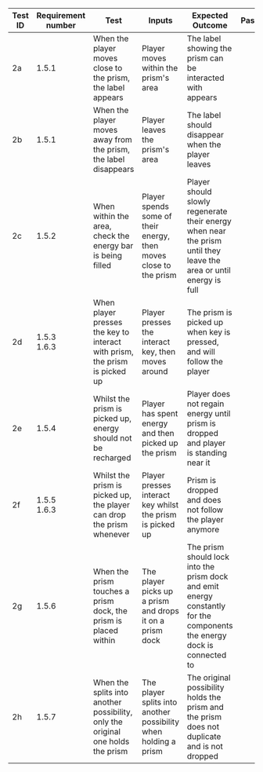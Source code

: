 
| Test ID | Requirement number | Test                                                                            | Inputs                                                            | Expected Outcome                                                                                                        | Pass/Fail | Date of Pass/Fail | Notes |
| ------- | ------------------ | ------------------------------------------------------------------------------- | ----------------------------------------------------------------- | ----------------------------------------------------------------------------------------------------------------------- | --------- | ----------------- | ----- |
| 2a      | 1.5.1              | When the player moves close to the prism, the label appears                     | Player moves within the prism's area                              | The label showing the prism can be interacted with appears                                                              |           |                   |       |
| 2b      | 1.5.1              | When the player moves away from the prism, the label disappears                 | Player leaves the prism's area                                    | The label should disappear when the player leaves                                                                       |           |                   |       |
| 2c      | 1.5.2              | When within the area, check the energy bar is being filled                      | Player spends some of their energy, then moves close to the prism | Player should slowly regenerate their energy when near the prism until they leave the area or until energy is full      |           |                   |       |
| 2d      | 1.5.3<br>1.6.3     | When player presses the key to interact with prism, the prism is picked up      | Player presses the interact key, then moves around                | The prism is picked up when key is pressed, and will follow the player                                                  |           |                   |       |
| 2e      | 1.5.4              | Whilst the prism is picked up, energy should not be recharged                   | Player has spent energy and then picked up the prism              | Player does not regain energy until prism is dropped and player is standing near it                                     |           |                   |       |
| 2f      | 1.5.5<br>1.6.3     | Whilst the prism is picked up, the player can drop the prism whenever           | Player presses interact key whilst the prism is picked up         | Prism is dropped and does not follow the player anymore                                                                 |           |                   |       |
| 2g      | 1.5.6              | When the prism touches a prism dock, the prism is placed within                 | The player picks up a prism and drops it on a prism dock          | The prism should lock into the prism dock and emit energy constantly for the components the energy dock is connected to |           |                   |       |
| 2h      | 1.5.7              | When the splits into another possibility, only the original one holds the prism | The player splits into another possibility when holding a prism   | The original possibility holds the prism and the prism does not duplicate and is not dropped                            |           |                   |       |
